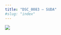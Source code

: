 ```yaml
---
title: "DSC_0083 – SUDA"
#slug: "index"
---
```


[![](/wp-content/2015/05/DSC_0083-300x201.jpg)](/wp-content/2015/05/DSC_0083.jpg)